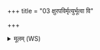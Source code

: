 +++
title = "03 क्षुरपविर्मृत्युर्भूत्वा वि"

+++
<details><summary>मूलम् (WS)</summary>

क्षुरपविर्मृत्युर्भूत्वा वि धाव त्वम् ।  
आ दत्से जिनतां वर्च इष्टं च पूर्तं चाशिषः ॥ ॥ ३ ॥
</details>